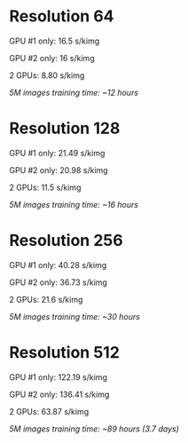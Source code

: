 # Resolution 64

GPU #1 only:
16.5 s/kimg

GPU #2 only:
16 s/kimg

2 GPUs:
8.80 s/kimg

*5M images training time: ~12 hours*

# Resolution 128
GPU #1 only:
21.49 s/kimg

GPU #2 only:
20.98 s/kimg

2 GPUs:
11.5 s/kimg

*5M images training time: ~16 hours*

# Resolution 256
GPU #1 only:
40.28 s/kimg

GPU #2 only:
36.73 s/kimg

2 GPUs:
21.6 s/kimg

*5M images training time: ~30 hours*

# Resolution 512
GPU #1 only:
122.19 s/kimg

GPU #2 only:
136.41 s/kimg

2 GPUs:
63.87 s/kimg

*5M images training time: ~89 hours (3.7 days)*